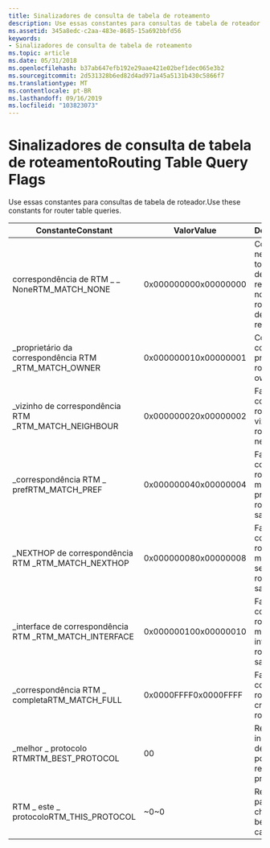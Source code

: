 ```yaml
---
title: Sinalizadores de consulta de tabela de roteamento
description: Use essas constantes para consultas de tabela de roteador.
ms.assetid: 345a8edc-c2aa-483e-8685-15a692bbfd56
keywords:
- Sinalizadores de consulta de tabela de roteamento
ms.topic: article
ms.date: 05/31/2018
ms.openlocfilehash: b37ab647efb192e29aae421e02bef1dec065e3b2
ms.sourcegitcommit: 2d531328b6ed82d4ad971a45a5131b430c5866f7
ms.translationtype: MT
ms.contentlocale: pt-BR
ms.lasthandoff: 09/16/2019
ms.locfileid: "103823073"
---
```

# <a name="routing-table-query-flags"></a><span data-ttu-id="d0e18-104">Sinalizadores de consulta de tabela de roteamento</span><span class="sxs-lookup"><span data-stu-id="d0e18-104">Routing Table Query Flags</span></span>

<span data-ttu-id="d0e18-105">Use essas constantes para consultas de tabela de roteador.</span><span class="sxs-lookup"><span data-stu-id="d0e18-105">Use these constants for router table queries.</span></span>



| <span data-ttu-id="d0e18-106">Constante</span><span class="sxs-lookup"><span data-stu-id="d0e18-106">Constant</span></span>              | <span data-ttu-id="d0e18-107">Valor</span><span class="sxs-lookup"><span data-stu-id="d0e18-107">Value</span></span>      | <span data-ttu-id="d0e18-108">Descrição</span><span class="sxs-lookup"><span data-stu-id="d0e18-108">Description</span></span>                                                                |
|-----------------------|------------|----------------------------------------------------------------------------|
| <span data-ttu-id="d0e18-109">correspondência de RTM \_ \_ None</span><span class="sxs-lookup"><span data-stu-id="d0e18-109">RTM\_MATCH\_NONE</span></span>      | <span data-ttu-id="d0e18-110">0x00000000</span><span class="sxs-lookup"><span data-stu-id="d0e18-110">0x00000000</span></span> | <span data-ttu-id="d0e18-111">Corresponde a nenhum dos critérios; todas as rotas para o destino são retornadas.</span><span class="sxs-lookup"><span data-stu-id="d0e18-111">Matches none of the criteria; all routes for the destination are returned.</span></span> |
| <span data-ttu-id="d0e18-112">\_proprietário da correspondência RTM \_</span><span class="sxs-lookup"><span data-stu-id="d0e18-112">RTM\_MATCH\_OWNER</span></span>     | <span data-ttu-id="d0e18-113">0x00000001</span><span class="sxs-lookup"><span data-stu-id="d0e18-113">0x00000001</span></span> | <span data-ttu-id="d0e18-114">Corresponde a rotas com o mesmo proprietário.</span><span class="sxs-lookup"><span data-stu-id="d0e18-114">Matches routes with same owner.</span></span>                                            |
| <span data-ttu-id="d0e18-115">\_vizinho de correspondência RTM \_</span><span class="sxs-lookup"><span data-stu-id="d0e18-115">RTM\_MATCH\_NEIGHBOUR</span></span> | <span data-ttu-id="d0e18-116">0x00000002</span><span class="sxs-lookup"><span data-stu-id="d0e18-116">0x00000002</span></span> | <span data-ttu-id="d0e18-117">Faz a correspondência de rotas com o mesmo vizinho.</span><span class="sxs-lookup"><span data-stu-id="d0e18-117">Matches routes with the same neighbor.</span></span>                                     |
| <span data-ttu-id="d0e18-118">\_correspondência RTM \_ pref</span><span class="sxs-lookup"><span data-stu-id="d0e18-118">RTM\_MATCH\_PREF</span></span>      | <span data-ttu-id="d0e18-119">0x00000004</span><span class="sxs-lookup"><span data-stu-id="d0e18-119">0x00000004</span></span> | <span data-ttu-id="d0e18-120">Faz a correspondência de rotas que têm a mesma preferência.</span><span class="sxs-lookup"><span data-stu-id="d0e18-120">Matches routes that have the same preference.</span></span>                              |
| <span data-ttu-id="d0e18-121">\_NEXTHOP de correspondência RTM \_</span><span class="sxs-lookup"><span data-stu-id="d0e18-121">RTM\_MATCH\_NEXTHOP</span></span>   | <span data-ttu-id="d0e18-122">0x00000008</span><span class="sxs-lookup"><span data-stu-id="d0e18-122">0x00000008</span></span> | <span data-ttu-id="d0e18-123">Faz a correspondência de rotas que têm o mesmo salto seguinte.</span><span class="sxs-lookup"><span data-stu-id="d0e18-123">Matches routes that have the same next hop.</span></span>                                |
| <span data-ttu-id="d0e18-124">\_interface de correspondência RTM \_</span><span class="sxs-lookup"><span data-stu-id="d0e18-124">RTM\_MATCH\_INTERFACE</span></span> | <span data-ttu-id="d0e18-125">0x00000010</span><span class="sxs-lookup"><span data-stu-id="d0e18-125">0x00000010</span></span> | <span data-ttu-id="d0e18-126">Faz a correspondência de rotas que estão na mesma interface.</span><span class="sxs-lookup"><span data-stu-id="d0e18-126">Matches routes that are on the same interface.</span></span>                             |
| <span data-ttu-id="d0e18-127">\_correspondência RTM \_ completa</span><span class="sxs-lookup"><span data-stu-id="d0e18-127">RTM\_MATCH\_FULL</span></span>      | <span data-ttu-id="d0e18-128">0x0000FFFF</span><span class="sxs-lookup"><span data-stu-id="d0e18-128">0x0000FFFF</span></span> | <span data-ttu-id="d0e18-129">Faz a correspondência de rotas com todos os critérios.</span><span class="sxs-lookup"><span data-stu-id="d0e18-129">Matches routes with all criteria.</span></span>                                          |
| <span data-ttu-id="d0e18-130">\_melhor \_ protocolo RTM</span><span class="sxs-lookup"><span data-stu-id="d0e18-130">RTM\_BEST\_PROTOCOL</span></span>   | <span data-ttu-id="d0e18-131">0</span><span class="sxs-lookup"><span data-stu-id="d0e18-131">0</span></span>          | <span data-ttu-id="d0e18-132">Retorna uma rota independentemente de qual protocolo possui.</span><span class="sxs-lookup"><span data-stu-id="d0e18-132">Returns a route regardless of which protocol owns it.</span></span>                      |
| <span data-ttu-id="d0e18-133">RTM \_ este \_ protocolo</span><span class="sxs-lookup"><span data-stu-id="d0e18-133">RTM\_THIS\_PROTOCOL</span></span>   | <span data-ttu-id="d0e18-134">~0</span><span class="sxs-lookup"><span data-stu-id="d0e18-134">~0</span></span>         | <span data-ttu-id="d0e18-135">Retorna a melhor rota para o protocolo de chamada.</span><span class="sxs-lookup"><span data-stu-id="d0e18-135">Returns the best route for the calling protocol.</span></span>                           |



 

 

 




